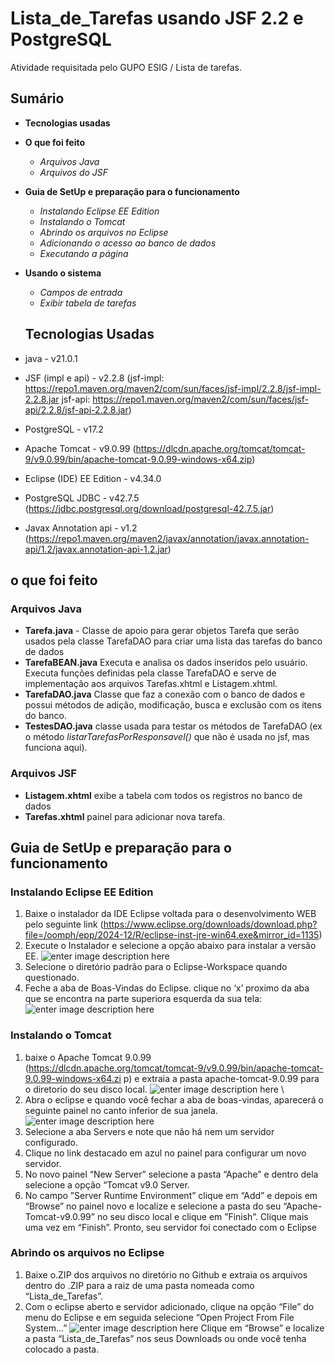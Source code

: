 # Lista_de_Tarefas usando JSF 2.2 e PostgreSQL
Atividade requisitada pelo GUPO ESIG / Lista de tarefas.

## Sumário
- **Tecnologias usadas**
- **O que foi feito**
  - _Arquivos Java_
  -  _Arquivos do JSF_ 
- **Guia de SetUp e preparação para o funcionamento**
  - _Instalando Eclipse EE Edition_
  - _Instalando o Tomcat_
  - _Abrindo os arquivos no Eclipse_
  - _Adicionando o acesso ao banco de dados_
  - _Executando a página_ 
- **Usando o sistema**
  - _Campos de entrada_
  - _Exibir tabela de tarefas_

  ## Tecnologias Usadas
- java - v21.0.1
- JSF (impl e api) - v2.2.8 (jsf-impl: https://repo1.maven.org/maven2/com/sun/faces/jsf-impl/2.2.8/jsf-impl-2.2.8.jar 
 jsf-api: https://repo1.maven.org/maven2/com/sun/faces/jsf-api/2.2.8/jsf-api-2.2.8.jar)
- PostgreSQL - v17.2
- Apache Tomcat - v9.0.99 (https://dlcdn.apache.org/tomcat/tomcat-9/v9.0.99/bin/apache-tomcat-9.0.99-windows-x64.zip)
- Eclipse (IDE) EE Edition - v4.34.0
- PostgreSQL JDBC - v42.7.5 (https://jdbc.postgresql.org/download/postgresql-42.7.5.jar)
- Javax Annotation api - v1.2 (https://repo1.maven.org/maven2/javax/annotation/javax.annotation-api/1.2/javax.annotation-api-1.2.jar)

## o que foi feito
### Arquivos Java

 - **Tarefa.java** - Classe de apoio para gerar objetos Tarefa que serão usados pela
classe TarefaDAO para criar uma lista das tarefas do banco de dados
 - **TarefaBEAN.java** Executa e analisa os dados inseridos pelo usuário. Executa funções definidas pela classe TarefaDAO e serve de
   implementação aos arquivos Tarefas.xhtml e Listagem.xhtml.
 - **TarefaDAO.java** Classe que faz a conexão com o banco de dados e possui métodos de adição, modificação, busca e exclusão com os itens
   do banco.
 - **TestesDAO.java** classe usada para testar os métodos de TarefaDAO (ex o
método *listarTarefasPorResponsavel()* que não é usada no jsf, mas funciona aqui).
### Arquivos JSF
- **Listagem.xhtml** exibe a tabela com todos os registros no banco de dados
- **Tarefas.xhtml** painel para adicionar nova tarefa.
## Guia de SetUp e preparação para o funcionamento
### Instalando Eclipse EE Edition
1. Baixe o instalador da IDE Eclipse voltada para o desenvolvimento WEB pelo seguinte
link (https://www.eclipse.org/downloads/download.php?file=/oomph/epp/2024-12/R/eclipse-inst-jre-win64.exe&mirror_id=1135)
2. Execute o Instalador e selecione a opção abaixo para instalar a versão EE.
![enter image description here](https://github.com/Migu3l-55/images/blob/ab0fc2942045f9f12dc3c7850a17a16f15363b29/Lista_de_Tarefas/1.%20Eclipse%20EE.png)
3. Selecione o diretório padrão para o Eclipse-Workspace quando questionado.
4. Feche a aba de Boas-Vindas do Eclipse. clique no ‘x’ proximo da aba que se encontra
na parte superiora esquerda da sua tela:![enter image description here](https://github.com/Migu3l-55/images/blob/ab0fc2942045f9f12dc3c7850a17a16f15363b29/Lista_de_Tarefas/2.%20Eclipse%20welcome.png)
### Instalando o Tomcat
1. baixe o Apache Tomcat 9.0.99
(https://dlcdn.apache.org/tomcat/tomcat-9/v9.0.99/bin/apache-tomcat-9.0.99-windows-x64.zi
p) e extraia a pasta apache-tomcat-9.0.99 para o diretorio do seu disco local.
![enter image description here](https://github.com/Migu3l-55/images/blob/ab0fc2942045f9f12dc3c7850a17a16f15363b29/Lista_de_Tarefas/3.%20disco%20local.png) \
2. Abra o eclipse e quando você fechar a aba de boas-vindas, aparecerá o seguinte painel
no canto inferior de sua janela.
![enter image description here](https://github.com/Migu3l-55/images/blob/ab0fc2942045f9f12dc3c7850a17a16f15363b29/Lista_de_Tarefas/4.painel%20Server.png) 
3. Selecione a aba Servers e note que não há nem um servidor configurado.
4. Clique no link destacado em azul no painel para configurar um novo servidor.
5. No novo painel “New Server” selecione a pasta “Apache” e dentro dela selecione a opção “Tomcat v9.0 Server.
6. No campo ”Server Runtime Environment” clique em “Add” e depois em “Browse” no
painel novo e localize e selecione a pasta do seu “Apache-Tomcat-v9.0.99” no seu disco
local e clique em ”Finish”. Clique mais uma vez em “Finish”. Pronto, seu servidor foi
conectado com o Eclipse
### Abrindo os arquivos no Eclipse
1. Baixe o.ZIP dos arquivos no diretório no Github e extraia os arquivos dentro do .ZIP para
a raiz de uma pasta nomeada como “Lista_de_Tarefas”.
2. Com o eclipse aberto e servidor adicionado, clique na opção “File” do menu do Eclipse e
em seguida selecione “Open Project From File System…”
![enter image description here](https://github.com/Migu3l-55/images/blob/ab0fc2942045f9f12dc3c7850a17a16f15363b29/Lista_de_Tarefas/5.abrir%20pasta.png)
Clique em “Browse” e localize a pasta “Lista_de_Tarefas” nos seus Downloads ou onde
você tenha colocado a pasta.

